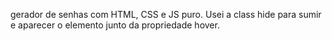 gerador de senhas com HTML, CSS e JS puro. Usei a class hide para sumir e aparecer o elemento junto da propriedade hover.
